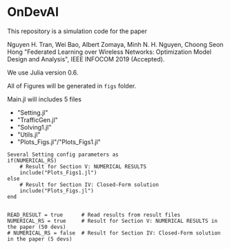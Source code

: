 # OnDevAI

This repository is a simulation code for the paper

Nguyen H. Tran, Wei Bao, Albert Zomaya, Minh N. H. Nguyen, Choong Seon Hong 
"Federated Learning over Wireless Networks: Optimization Model Design and Analysis", IEEE INFOCOM 2019 (Accepted).

We use Julia version 0.6.

All of Figures will be generated in `figs` folder.

Main.jl will includes 5 files
- "Setting.jl"
- "TrafficGen.jl"
- "Solving1.jl"
- "Utils.jl" 
- "Plots_Figs.jl"/"Plots_Figs1.jl"

```
Several Setting config parameters as 
if(NUMERICAL_RS)
    # Result for Section V: NUMERICAL RESULTS
    include("Plots_Figs1.jl")
else
    # Result for Section IV: Closed-Form solution
    include("Plots_Figs.jl")
end


READ_RESULT = true		# Read results from result files
NUMERICAL_RS = true     # Result for Section V: NUMERICAL RESULTS in the paper (50 devs)
# NUMERICAL_RS = false  # Result for Section IV: Closed-Form solution in the paper (5 devs)
```
